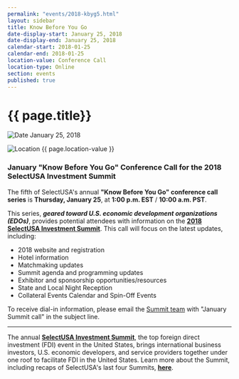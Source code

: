 ```yaml
---
permalink: "events/2018-kbyg5.html"
layout: sidebar
title: Know Before You Go
date-display-start: January 25, 2018
date-display-end: January 25, 2018
calendar-start: 2018-01-25
calendar-end: 2018-01-25
location-value: Conference Call
location-type: Online
section: events
published: true
---
```


# {{ page.title}}

![Date](https://google.github.io/material-design-icons/action/svg/design/ic_event_24px.svg "Date") January 25, 2018

![Location](http://google.github.io/material-design-icons/social/svg/design/ic_location_city_24px.svg "Location") {{ page.location-value }}

### January "Know Before You Go" Conference Call for the 2018 SelectUSA Investment Summit

The fifth of SelectUSA's annual **"Know Before You Go" conference call series** is **Thursday, January 25**, at **1:00 p.m. EST** / **10:00 a.m. PST**.

This series, **_geared toward U.S. economic development organizations (EDOs)_**, provides potential attendees with information on the **[2018 SelectUSA Investment Summit](https://www.selectusa.gov/2018-Investment-Summit)**. This call will focus on the latest updates, including:

* 2018 website and registration
* Hotel information
* Matchmaking updates
* Summit agenda and programming updates
* Exhibitor and sponsorship opportunities/resources
* State and Local Night Reception
* Collateral Events Calendar and Spin-Off Events

To receive dial-in information, please email the [Summit team](mailto:susa_planning@eventpower.com?Subject=January%20Summit%20call) with "January Summit call" in the subject line.

---

The annual **[SelectUSA Investment Summit](https://www.selectusa.gov/selectusa-summit)**, the top foreign direct investment (FDI) event in the United States, brings international business investors, U.S. economic developers, and service providers together under one roof to facilitate FDI in the United States. Learn more about the Summit, including recaps of SelectUSA's last four Summits, **[here](https://www.selectusa.gov/selectusa-summit)**.
